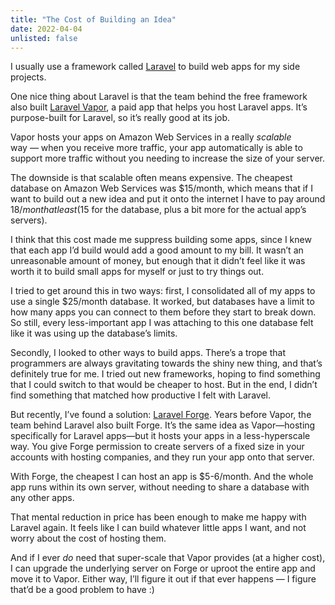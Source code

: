 ```yaml
---
title: "The Cost of Building an Idea"
date: 2022-04-04
unlisted: false
---
```


I usually use a framework called [Laravel](https://laravel.com/) to build web apps for my side projects.

One nice thing about Laravel is that the team behind the free framework also built [Laravel Vapor](https://vapor.laravel.com/), a paid app that helps you host Laravel apps. It’s purpose-built for Laravel, so it’s really good at its job.

Vapor hosts your apps on Amazon Web Services in a really _scalable_ way — when you receive more traffic, your app automatically is able to support more traffic without you needing to increase the size of your server.

The downside is that scalable often means expensive. The cheapest database on Amazon Web Services was $15/month, which means that if I want to build out a new idea and put it onto the internet I have to pay around $18/month at least ($15 for the database, plus a bit more for the actual app’s servers).

I think that this cost made me suppress building some apps, since I knew that each app I’d build would add a good amount to my bill. It wasn’t an unreasonable amount of money, but enough that it didn’t feel like it was worth it to build small apps for myself or just to try things out.

I tried to get around this in two ways: first, I consolidated all of my apps to use a single $25/month database. It worked, but databases have a limit to how many apps you can connect to them before they start to break down. So still, every less-important app I was attaching to this one database felt like it was using up the database’s limits.

Secondly, I looked to other ways to build apps. There’s a trope that programmers are always gravitating towards the shiny new thing, and that’s definitely true for me. I tried out new frameworks, hoping to find something that I could switch to that would be cheaper to host. But in the end, I didn’t find something that matched how productive I felt with Laravel.

But recently, I’ve found a solution: [Laravel Forge](https://forge.laravel.com). Years before Vapor, the team behind Laravel also built Forge. It’s the same idea as Vapor—hosting specifically for Laravel apps—but it hosts your apps in a less-hyperscale way. You give Forge permission to create servers of a fixed size in your accounts with hosting companies, and they run your app onto that server.

With Forge, the cheapest I can host an app is $5-6/month. And the whole app runs within its own server, without needing to share a database with any other apps.

That mental reduction in price has been enough to make me happy with Laravel again. It feels like I can build whatever little apps I want, and not worry about the cost of hosting them.

And if I ever _do_ need that super-scale that Vapor provides (at a higher cost), I can upgrade the underlying server on Forge or uproot the entire app and move it to Vapor. Either way, I’ll figure it out if that ever happens — I figure that’d be a good problem to have :)
